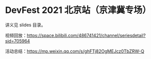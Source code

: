 # DevFest 2021 北京站（京津冀专场）
讲义见 slides 目录。

视频回放：https://space.bilibili.com/486741421/channel/seriesdetail?sid=705964

活动总结：https://mp.weixin.qq.com/s/ghFTj82OgMEJcz0TbZRW-Q
